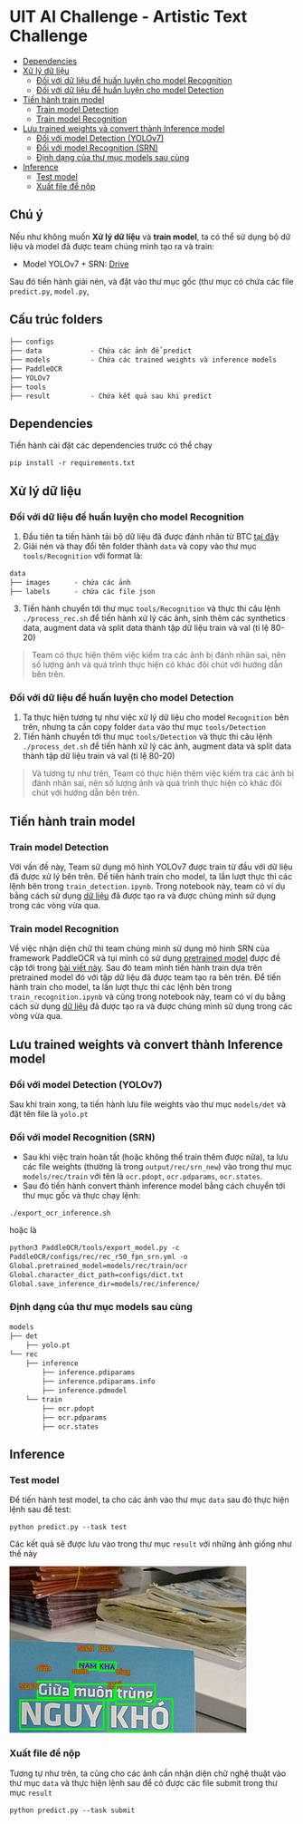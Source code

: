 # UIT AI Challenge - Artistic Text Challenge

- [Dependencies](#dependencies)
- [Xử lý dữ liệu](#PDATA)
  * [Đối với dữ liệu để huấn luyện cho model Recognition](#PDATA-REC)
  * [Đối với dữ liệu để huấn luyện cho model Detection](#PDATA-DET)
- [Tiến hành train model](#TRAIN)
  * [Train model Detection](#TRAIN-DET)
  * [Train model Recognition](#TRAIN-REC)
- [Lưu trained weights và convert thành Inference model](#STORE)
  * [Đối với model Detection (YOLOv7)](#STORE-DET)
  * [Đối với model Recognition (SRN)](#STORE-REC)
  * [Định dạng của thư mục models sau cùng](#STORE-FINAL)
- [Inference](#INFER)
  * [Test model](#INFER-TEST)
  * [Xuất file để nộp](#INFER-SUBMIT)



[](https://user-images.githubusercontent.com/21699486/210822133-1113cbb6-b2eb-4cd0-a558-9b930bcc5ef6.mp4)


## Chú ý

Nếu như không muốn **Xử lý dữ liệu** và **train model**, ta có thể sử dụng bộ dữ liệu và model đã được team chúng mình tạo ra và train:

- Model YOLOv7 + SRN: [Drive](https://drive.google.com/file/d/13pkPQT7N7URkuvJwsdz5qpUjTqeWW6QT/view?usp=share_link)

Sau đó tiến hành giải nén, và đặt vào thư mục gốc (thư mục có chứa các file `predict.py`, `model.py`,

## Cấu trúc folders

```
├── configs	
├── data			- Chứa các ảnh để predict
├── models			- Chứa các trained weights và inference models
├── PaddleOCR
├── YOLOv7
├── tools
├── result			- Chứa kết quả sau khi predict
```

## Dependencies
Tiến hành cài đặt các dependencies trước có thể chạy
```
pip install -r requirements.txt
```

<a name="PDATA"></a>
## Xử lý dữ liệu

<a name="PDATA-REC"></a>
### Đối với dữ liệu để huấn luyện cho model Recognition

1. Đầu tiên ta tiến hành tải bộ dữ liệu đã được đánh nhãn từ BTC [tại đây](https://drive.google.com/file/u/3/d/1NJJA1A8I2Xj5-107E3DFohBNzjWyaaf7/view?usp=share_link)
2. Giải nén và thay đổi tên folder thành `data` và copy vào thư mục `tools/Recognition` với format là:

```
data
├── images 		- chứa các ảnh
├── labels 		- chứa các file json
```
3. Tiến hành chuyển tới thư mục `tools/Recognition` và thực thi câu lệnh `./process_rec.sh` để tiến hành xử lý các ảnh, sinh thêm các synthetics data, augment data và split data thành tập dữ liệu train và val (tỉ lệ 80-20)

> Team có thực hiện thêm việc kiếm tra các ảnh bị đánh nhãn sai, nên số lượng ảnh và quá trình thực hiện có khác đôi chút với hướng dẫn bên trên.

<a name="PDATA-DET"></a>
### Đối với dữ liệu để huấn luyện cho model Detection

1. Ta thực hiện tương tự như việc xử lý dữ liệu cho model `Recognition` bên trên, nhưng ta cần copy folder `data` vào thư mục `tools/Detection` 
2. Tiến hành chuyển tới thư mục `tools/Detection` và thực thi câu lệnh `./process_det.sh` để tiến hành xử lý các ảnh, augment data và split data thành tập dữ liệu train và val (tỉ lệ 80-20)  

> Và tương tự như trên, Team có thực hiện thêm việc kiếm tra các ảnh bị đánh nhãn sai, nên số lượng ảnh và quá trình thực hiện có khác đôi chút với hướng dẫn bên trên.

<a name="TRAIN"></a>
## Tiến hành train model

<a name="TRAIN-DET"></a>
### Train model Detection
Với vấn đề này, Team sử dụng mô hình YOLOv7 được train từ đầu với dữ liệu đã được xử lý bên trên. Để tiến hành train cho model, ta lần lượt thực thi các lệnh bên trong `train_detection.ipynb`.  Trong notebook này, team có ví dụ bằng cách sử dụng [dữ liệu](https://drive.google.com/file/d/1sohRPX_oUXKt6RjwYVR0EJkBJtATmX2o/view) đã được tạo ra và được chúng mình sử dụng trong các vòng vừa qua.

<a name="TRAIN-REC"></a>
### Train model Recognition
Về việc nhận diện chữ thì team chúng mình sử dụng mô hình SRN của framework PaddleOCR và tụi mình có sử dụng [pretrained model](https://paddleocr.bj.bcebos.com/dygraph_v2.0/en/rec_r50_vd_srn_train.tar) được đề cập tới trong [bài viết này](https://github.com/PaddlePaddle/PaddleOCR/blob/release/2.6/doc/doc_en/algorithm_rec_srn_en.md#1). Sau đó team mình tiến hành train dựa trên pretrained model đó với tập dữ liệu đã được team tạo ra bên trên. Để tiến hành train cho model, ta lần lượt thực thi các lệnh bên trong `train_recognition.ipynb` và cũng trong notebook này, team có ví dụ bằng cách sử dụng [dữ liệu](https://drive.google.com/file/d/1zbmLSW3t7hFq4nd1_GYHqDNHU5ggLKBB/view) đã được tạo ra và được chúng mình sử dụng trong các vòng vừa qua.

<a name="STORE"></a>
## Lưu trained weights và convert thành Inference model

<a name="STORE-DET"></a>
### Đối với model Detection (YOLOv7)

Sau khi train xong, ta tiến hành lưu file weights vào thư mục `models/det` và đặt tên file là `yolo.pt`

<a name="STORE-REC"></a>
### Đối với model Recognition (SRN)

- Sau khi việc train hoàn tất (hoặc không thể train thêm được nữa), ta lưu các file weights (thường là trong `output/rec/srn_new`) vào trong thư mục `models/rec/train` với tên là `ocr.pdopt`, `ocr.pdparams`, `ocr.states`.
- Sau đó tiến hành convert thành inference model bằng cách chuyển tới thư mục gốc và thực chạy lệnh:
```
./export_ocr_inference.sh
```

hoặc là

```
python3 PaddleOCR/tools/export_model.py -c PaddleOCR/configs/rec/rec_r50_fpn_srn.yml -o Global.pretrained_model=models/rec/train/ocr Global.character_dict_path=configs/dict.txt Global.save_inference_dir=models/rec/inference/
```

<a name="STORE-FINAL"></a>
### Định dạng của thư mục models sau cùng
```
models
├── det
	├── yolo.pt 
└── rec
    ├── inference
		├── inference.pdiparams
		├── inference.pdiparams.info	
		├── inference.pdmodel	
    └── train
	    ├── ocr.pdopt
		├── ocr.pdparams	
		├── ocr.states	
```

<a name="INFER"></a>
## Inference

<a name="INFER-TEST"></a>
### Test model

Để tiến hành test model, ta cho các ảnh vào thư mục `data` sau đó thực hiện lệnh sau để test:

```
python predict.py --task test
```

Các kết quả sẽ được lưu vào trong thư mục `result` với những ảnh giống như thế này

![Image](result/im0005.jpg)

<a name="INFER-SUBMIT"></a>
### Xuất file để nộp

Tương tự như trên, ta cũng cho các ảnh cần nhận diện chữ nghệ thuật vào thư mục `data` và thực hiện lệnh sau để có được các file submit trong thư mục `result`

```
python predict.py --task submit
```
